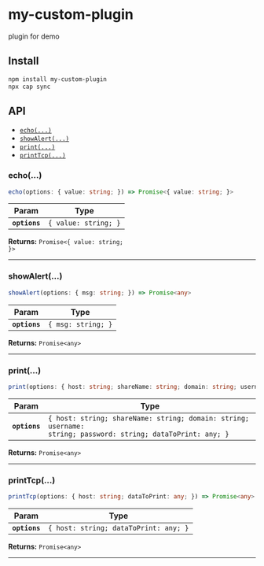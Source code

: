 # my-custom-plugin

plugin for demo

## Install

```bash
npm install my-custom-plugin
npx cap sync
```

## API

<docgen-index>

* [`echo(...)`](#echo)
* [`showAlert(...)`](#showalert)
* [`print(...)`](#print)
* [`printTcp(...)`](#printtcp)

</docgen-index>

<docgen-api>
<!--Update the source file JSDoc comments and rerun docgen to update the docs below-->

### echo(...)

```typescript
echo(options: { value: string; }) => Promise<{ value: string; }>
```

| Param         | Type                            |
| ------------- | ------------------------------- |
| **`options`** | <code>{ value: string; }</code> |

**Returns:** <code>Promise&lt;{ value: string; }&gt;</code>

--------------------


### showAlert(...)

```typescript
showAlert(options: { msg: string; }) => Promise<any>
```

| Param         | Type                          |
| ------------- | ----------------------------- |
| **`options`** | <code>{ msg: string; }</code> |

**Returns:** <code>Promise&lt;any&gt;</code>

--------------------


### print(...)

```typescript
print(options: { host: string; shareName: string; domain: string; username: string; password: string; dataToPrint: any; }) => Promise<any>
```

| Param         | Type                                                                                                                    |
| ------------- | ----------------------------------------------------------------------------------------------------------------------- |
| **`options`** | <code>{ host: string; shareName: string; domain: string; username: string; password: string; dataToPrint: any; }</code> |

**Returns:** <code>Promise&lt;any&gt;</code>

--------------------


### printTcp(...)

```typescript
printTcp(options: { host: string; dataToPrint: any; }) => Promise<any>
```

| Param         | Type                                             |
| ------------- | ------------------------------------------------ |
| **`options`** | <code>{ host: string; dataToPrint: any; }</code> |

**Returns:** <code>Promise&lt;any&gt;</code>

--------------------

</docgen-api>

